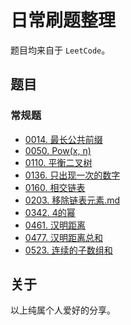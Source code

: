 # 日常刷题整理

题目均来自于 `LeetCode`。

## 题目

### 常规题

* [0014. 最长公共前缀](0014.最长公共前缀.md)
* [0050. Pow(x, n)](0050.Pow(x,n).md)
* [0110. 平衡二叉树](0110.平衡二叉树.md)
* [0136. 只出现一次的数字](0136.只出现一次的数字.md)
* [0160. 相交链表](0160.相交链表.md)
* [0203. 移除链表元素.md](0203.移除链表元素.md)
* [0342. 4的幂](0324.4的幂.md)
* [0461. 汉明距离](0461.汉明距离.md)
* [0477. 汉明距离总和](0477.汉明距离总和.md)
* [0523. 连续的子数组和](0523.连续的子数组和.md)

## 关于

以上纯属个人爱好的分享。
